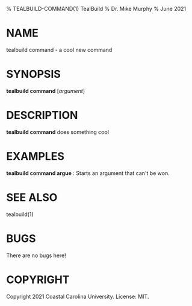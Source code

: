 % TEALBUILD-COMMAND(1) TealBuild
% Dr. Mike Murphy
% June 2021


# NAME

tealbuild command - a cool new command


# SYNOPSIS

**tealbuild command** [*argument*]


# DESCRIPTION

**tealbuild command** does something cool


# EXAMPLES

**tealbuild command argue**
: Starts an argument that can't be won.


# SEE ALSO

tealbuild(1)


# BUGS

There are no bugs here!


# COPYRIGHT

Copyright 2021 Coastal Carolina University. License: MIT.
